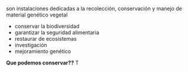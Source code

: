 son instalaciones dedicadas a la recolección, conservación y manejo de material genético vegetal
- conservar la biodiversidad
- garantizar la seguridad alimentaria
- restaurar de ecosistemas
- investigación
- mejoramiento genético


**Que podemos conservar??**
 T